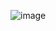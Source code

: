 ![image](https://user-images.githubusercontent.com/88283525/175992687-0b255463-c271-4284-9726-07a58b4d631d.png)
